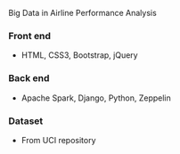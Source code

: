 Big Data in Airline Performance Analysis

### Front end
* HTML, CSS3, Bootstrap, jQuery

### Back end
* Apache Spark, Django, Python, Zeppelin

### Dataset

* From UCI repository
